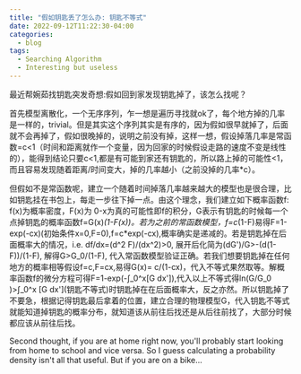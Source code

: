 ```yaml
---
title: "假如钥匙丢了怎么办: 钥匙不等式"
date: 2022-09-12T11:22:30-04:00
categories:
  - blog
tags:
  - Searching Algorithm
  - Interesting but useless 
---
```

最近帮婉茹找钥匙突发奇想:假如回到家发现钥匙掉了，该怎么找呢？

首先模型离散化，一个无序序列，乍一想是遍历寻找就ok了，每个地方掉的几率是一样的，trivial。但是其实这个序列其实是有序的，因为假如很早就掉了，后面就不会再掉了，假如很晚掉的，说明之前没有掉，这样一想，假设掉落几率是常函数=c<1（时间和距离就作一个变量，因为回家的时候假设走路的速度不变是线性的），能得到结论只要c<1,都是有可能到家还有钥匙的，所以路上掉的可能性<1，而且容易发现随着距离/时间变大，掉的几率越小（之前没掉的几率*c）。

但假如不是常函数呢，建立一个随着时间掉落几率越来越大的模型也是很合理，比如钥匙挂在书包上，每走一步往下掉一点。由这个理念，我们建立如下概率函数f: f(x)为概率密度，F(x)为 0-x为真的可能性即f的积分，G表示有钥匙的时候每一个点掉钥匙的概率函数f=G(x)*(1-F(x))。若为之前的常函数模型，f=c*(1-F)易得F=1-exp(-cx)(初始条件x=0,F=0),f=c*exp(-cx),概率确实是递减的。若是钥匙掉在后面概率大的情况，i.e. df/dx=(d^2 F)/(dx^2)>0, 展开后化简为(dG')/G>-(d(1-F))/(1-F), 解得G>G_0/(1-F), 代入常函数模型验证正确。若我们想要钥匙掉在任何地方的概率相等假设f=c,F=cx,易得G(x)= c/(1-cx)，代入不等式果然取等。解概率函数f的微分方程可得F=1-exp(-∫_0^x[G dx']),代入以上不等式得ln(G/G_0 )>∫_0^x \[G dx'\](钥匙不等式)时钥匙掉在在后面概率大，反之亦然。所以钥匙掉了不要急，根据记得钥匙最后拿着的位置，建立合理的物理模型G，代入钥匙不等式就能知道掉钥匙的概率分布，就知道该从前往后找还是从后往前找了，大部分时候都应该从前往后找。  

Second thought, if you are at home right now, you'll probably start looking from home to school and vice versa. So I guess calculating a probability density isn't all that useful. But if you are on a bike...